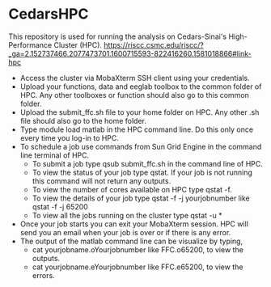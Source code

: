 # CedarsHPC
This repository is used for running the analysis on Cedars-Sinai's High-Performance Cluster (HPC). https://riscc.csmc.edu/riscc/?_ga=2.152737466.2077473701.1600715593-822416260.1581018866#link-hpc
 - Access the cluster via MobaXterm SSH client using your credentials. 
 - Upload your functions, data and eeglab toolbox to the common folder of HPC. Any other toolboxes or function should also go to this common folder.  
 - Upload the submit_ffc.sh file to your home folder on HPC. Any other .sh file should also go to the home folder.  
 - Type module load matlab in the HPC command line. Do this only once every time you log-in to HPC. 
 - To schedule a job use commands from Sun Grid Engine in the command line terminal of HPC. 
     - To submit a job type qsub submit_ffc.sh in the command line of HPC. 
     - To view the status of your job type qstat. If your job is not running this command will not return any outputs.
     - To view the number of cores available on HPC type qstat -f.
     - To view the details of your job type qstat -f -j yourjobnumber like qstat -f -j 65200
     - To view all the jobs running on the cluster type qstat -u \*
 - Once your job starts you can exit your MobaXterm session. HPC will send you an email when your job is over or if there is any error. 
 - The output of the matlab command line can be visualize by typing, 
      - cat yourjobname.oYourjobnumber like FFC.o65200, to view the outputs.
      - cat yourjobname.eYourjobnumber like FFC.e65200, to view the errors.

